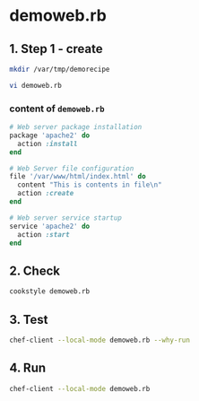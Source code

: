 # demoweb.rb

## 1. Step 1 - create

```bash
mkdir /var/tmp/demorecipe

vi demoweb.rb
```

### content of `demoweb.rb`

```ruby
# Web server package installation
package 'apache2' do
  action :install
end

# Web Server file configuration
file '/var/www/html/index.html' do
  content "This is contents in file\n"
  action :create
end

# Web server service startup
service 'apache2' do
  action :start
end
```

## 2. Check

```bash
cookstyle demoweb.rb
```

## 3. Test

```bash
chef-client --local-mode demoweb.rb --why-run
```

## 4. Run

```bash
chef-client --local-mode demoweb.rb
```
